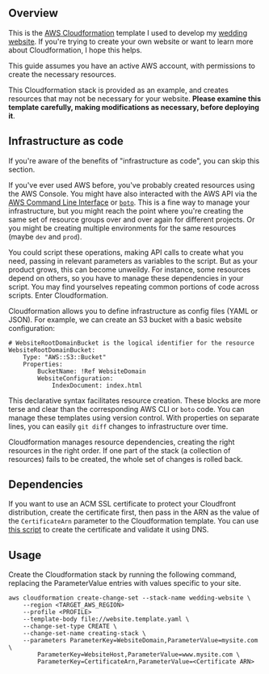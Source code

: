 ## Overview

This is the [AWS Cloudformation](https://aws.amazon.com/cloudformation/) template I used to develop my [wedding website](https://github.com/dylburger/dylbaum.com). If you're trying to create your own website or want to learn more about Cloudformation, I hope this helps.

This guide assumes you have an active AWS account, with permissions to create the necessary resources.

This Cloudformation stack is provided as an example, and creates resources that may not be necessary for your website. **Please examine this template carefully, making modifications as necessary, before deploying it**.

## Infrastructure as code

If you're aware of the benefits of "infrastructure as code", you can skip this section.

If you've ever used AWS before, you've probably created resources using the AWS Console. You might have also interacted with the AWS API via the [AWS Command Line Interface](https://aws.amazon.com/cli/) or [`boto`](https://aws.amazon.com/cli/). This is a fine way to manage your infrastructure, but you might reach the point where you're creating the same set of resource groups over and over again for different projects. Or you might be creating multiple environments for the same resources (maybe `dev` and `prod`).

You could script these operations, making API calls to create what you need, passing in relevant parameters as variables to the script. But as your product grows, this can become unweildy. For instance, some resources depend on others, so you have to manage these dependencies in your script. You may find yourselves repeating common portions of code across scripts. Enter Cloudformation.

Cloudformation allows you to define infrastructure as config files (YAML or JSON). For example, we can create an S3 bucket with a basic website configuration:

    # WebsiteRootDomainBucket is the logical identifier for the resource
    WebsiteRootDomainBucket:
        Type: "AWS::S3::Bucket"
        Properties:
            BucketName: !Ref WebsiteDomain
            WebsiteConfiguration:
                IndexDocument: index.html

This declarative syntax facilitates resource creation. These blocks are more terse and clear than the corresponding AWS CLI or `boto` code. You can manage these templates using version control. With properties on separate lines, you can easily `git diff` changes to infrastructure over time.

Cloudformation manages resource dependencies, creating the right resources in the right order. If one part of the stack (a collection of resources) fails to be created, the whole set of changes is rolled back.

## Dependencies

If you want to use an ACM SSL certificate to protect your Cloudfront distribution, create the certificate first, then pass in the ARN as the value of the `CertificateArn` parameter to the Cloudformation template. You can use [this script](https://github.com/dylburger/create-and-validate-acm-certificate) to create the certificate and validate it using DNS.

## Usage

Create the Cloudformation stack by running the following command, replacing the ParameterValue entries with values specific to your site.

    aws cloudformation create-change-set --stack-name wedding-website \
        --region <TARGET_AWS_REGION>
        --profile <PROFILE>
        --template-body file://website.template.yaml \
        --change-set-type CREATE \
        --change-set-name creating-stack \
        --parameters ParameterKey=WebsiteDomain,ParameterValue=mysite.com \
            ParameterKey=WebsiteHost,ParameterValue=www.mysite.com \
            ParameterKey=CertificateArn,ParameterValue=<Certificate ARN>

